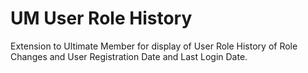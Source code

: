 # UM User Role History
Extension to Ultimate Member for display of User Role History of Role Changes and User Registration Date and Last Login Date.
